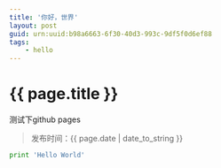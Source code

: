 ```yaml
---
title: '你好，世界'
layout: post
guid: urn:uuid:b98a6663-6f30-40d3-993c-9df5f0d6ef88
tags:
    - hello
---
```


{{ page.title }}
===========
测试下github pages
> 发布时间：{{ page.date | date_to_string }}

```python
print 'Hello World'
```